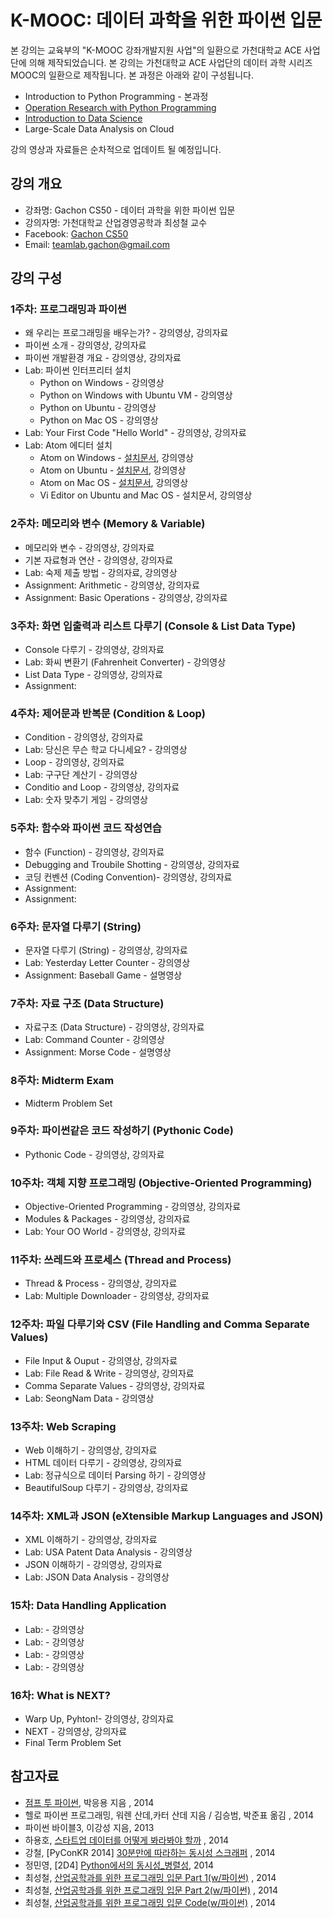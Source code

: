 K-MOOC: 데이터 과학을 위한 파이썬 입문
=========================

본 강의는 교육부의 "K-MOOC 강좌개발지원 사업"의 일환으로 가천대학교 ACE 사업단에
의해 제작되었습니다. 본 강의는 가천대학교 ACE 사업단의 데이터 과학 시리즈 MOOC의
일환으로 제작됩니다. 본 과정은 아래와 같이 구성됩니다.
- Introduction to Python Programming - 본과정
- [Operation Research with Python Programming](https://github.com/TeamLab/Gachon_CS50_OR_KMOOC)
- [Introduction to Data Science](https://github.com/TeamLab/data_school_at_gachon)
- Large-Scale Data Analysis on Cloud

강의 영상과 자료들은 순차적으로 업데이트 될 예정입니다.

## 강의 개요
* 강좌명: Gachon CS50 - 데이터 과학을 위한 파이썬 입문
* 강의자명: 가천대학교 산업경영공학과 최성철 교수
* Facebook: [Gachon CS50](https://www.facebook.com/GachonCS50) 
* Email: teamlab.gachon@gmail.com

## 강의 구성
### 1주차: 프로그래밍과 파이썬
- 왜 우리는 프로그래밍을 배우는가? - 강의영상, 강의자료
- 파이썬 소개 - 강의영상, 강의자료
- 파이썬 개발환경 개요 - 강의영상, 강의자료
- Lab: 파이썬 인터프리터 설치
    - Python on Windows - 강의영상
    - Python on Windows with Ubuntu VM - 강의영상
    - Python on Ubuntu - 강의영상
    - Python on Mac OS - 강의영상
- Lab: Your First Code "Hello World" - 강의영상, 강의자료
- Lab: Atom 에디터 설치
    - Atom on Windows - [설치문서](), 강의영상
    - Atom on Ubuntu - [설치문서](), 강의영상
    - Atom on Mac OS - [설치문서](desc/atom_macos.md), 강의영상
    - Vi Editor on Ubuntu and Mac OS - 설치문서, 강의영상

### 2주차: 메모리와 변수 (Memory & Variable)
- 메모리와 변수 - 강의영상, 강의자료
- 기본 자료형과 연산 - 강의영상, 강의자료
- Lab: 숙제 제출 방법 - 강의자료, 강의영상
- Assignment: Arithmetic - 강의영상, 강의자료
- Assignment: Basic Operations - 강의영상, 강의자료

### 3주차: 화면 입출력과 리스트 다루기 (Console & List Data Type)
- Console 다루기 - 강의영상, 강의자료
- Lab: 화씨 변환기 (Fahrenheit Converter) - 강의영상
- List Data Type - 강의영상, 강의자료
- Assignment:

### 4주차: 제어문과 반복문 (Condition & Loop)
- Condition - 강의영상, 강의자료
- Lab: 당신은 무슨 학교 다니세요? - 강의영상
- Loop - 강의영상, 강의자료
- Lab: 구구단 계산기 - 강의영상
- Conditio and Loop - 강의영상, 강의자료
- Lab: 숫자 맞추기 게임 - 강의영상

### 5주차: 함수와 파이썬 코드 작성연습
- 함수 (Function) - 강의영상, 강의자료
- Debugging and Troubile Shotting - 강의영상, 강의자료
- 코딩 컨벤션 (Coding Convention)- 강의영상, 강의자료
- Assignment:
- Assignment:

### 6주차: 문자열 다루기 (String)
- 문자열 다루기 (String) - 강의영상, 강의자료
- Lab: Yesterday Letter Counter - 강의영상
- Assignment: Baseball Game - 설명영상

### 7주차: 자료 구조 (Data Structure)
- 자료구조 (Data Structure) - 강의영상, 강의자료
- Lab: Command Counter - 강의영상
- Assignment: Morse Code - 설명영상

### 8주차: Midterm Exam
- Midterm Problem Set

### 9주차: 파이썬같은 코드 작성하기 (Pythonic Code)
- Pythonic Code - 강의영상, 강의자료

### 10주차: 객체 지향 프로그래밍 (Objective-Oriented Programming)
- Objective-Oriented Programming - 강의영상, 강의자료
- Modules & Packages - 강의영상, 강의자료
- Lab: Your OO World - 강의영상, 강의자료

### 11주차: 쓰레드와 프로세스 (Thread and Process)
- Thread & Process - 강의영상, 강의자료
- Lab: Multiple Downloader - 강의영상, 강의자료

### 12주차: 파일 다루기와 CSV (File Handling and Comma Separate Values)
- File Input & Ouput - 강의영상, 강의자료
- Lab: File Read & Write - 강의영상, 강의자료
- Comma Separate Values - 강의영상, 강의자료
- Lab: SeongNam Data - 강의영상

### 13주차: Web Scraping
- Web 이해하기 - 강의영상, 강의자료
- HTML 데이터 다루기 - 강의영상, 강의자료
- Lab: 정규식으로 데이터 Parsing 하기 - 강의영상
- BeautifulSoup 다루기 - 강의영상, 강의자료

### 14주차: XML과 JSON (eXtensible Markup Languages and JSON)
- XML 이해하기 - 강의영상, 강의자료
- Lab: USA Patent Data Analysis - 강의영상
- JSON 이해하기 - 강의영상, 강의자료
- Lab: JSON Data Analysis - 강의영상

### 15차: Data Handling Application
- Lab: - 강의영상
- Lab: - 강의영상
- Lab: - 강의영상
- Lab: - 강의영상

### 16차: What is NEXT?
- Warp Up, Pyhton!- 강의영상, 강의자료
- NEXT - 강의영상, 강의자료
- Final Term Problem Set

## 참고자료
- [점프 투 파이썬](https://wikidocs.net/book/1), 박응용 지음 , 2014
- 헬로 파이썬 프로그래밍, 워렌 산데,카터 산데 지음 / 김승범, 박준표 옮김 , 2014
- 파이썬 바이블3, 이강성 지음, 2013
- 하용호, [스타트업 데이터를 어떻게 봐라봐야 할까](http://www.slideshare.net/yongho/ss-32267675) , 2014
- 강철, [PyConKR 2014] [30분만에 따라하는 동시성 스크래퍼](http://www.slideshare.net/cornchz/pyconkr-2014-30) , 2014
- 정민영, [2D4] [Python에서의 동시성_병렬성](http://www.slideshare.net/deview/2d4python), 2014
- 최성철, [산업공학과를 위한 프로그래밍 입문 Part 1(w/파이썬)](http://www.slideshare.net/blissray/w-37771905) , 2014
- 최성철, [산업공학과를 위한 프로그래밍 입문 Part 2(w/파이썬)](http://www.slideshare.net/blissray/w-part-2) , 2014
- 최성철, [산업공학과를 위한 프로그래밍 입문 Code(w/파이썬)](https://github.com/TeamLab/gachon_python_class) , 2014